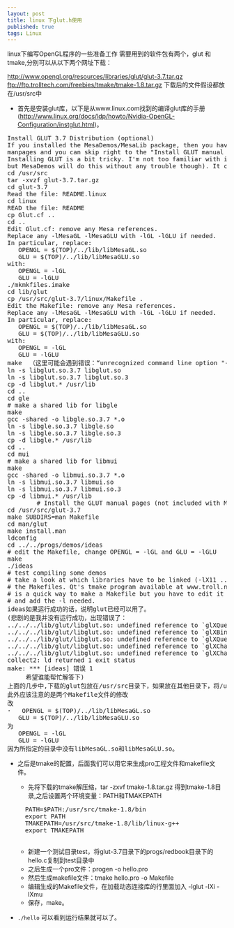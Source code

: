 ```yaml
---
layout: post
title: linux 下glut.h使用
published: true
tags: Linux
---
```


linux下编写OpenGL程序的一些准备工作
需要用到的软件包有两个，glut 和tmake,分别可以从以下两个网址下载：

http://www.opengl.org/resources/libraries/glut/glut-3.7.tar.gz
ftp://ftp.trolltech.com/freebies/tmake/tmake-1.8.tar.gz
下载后的文件假设都放在/usr/src中

+ 首先是安装glut库，以下是从www.linux.com找到的编译glut库的手册(http://www.linux.org/docs/ldp/howto/Nvidia-OpenGL-Configuration/instglut.html)。
<pre>
Install GLUT 3.7 Distribution (optional)
If you installed the MesaDemos/MesaLib package, then you have already installed GLUT 3.7 since it is included with MesaDemos. However, you may be interested in installing the GLUT
manpages and you can skip right to the "Install GLUT manual pages", below ...
Installing GLUT is a bit tricky. I'm not too familiar with imake, the program that it uses to manage the Makefiles, and didn't quite see how to get GLUT to install to where I wanted it (/usr/lib,
but MesaDemos will do this without any trouble though). It can be done manually anyhow:
cd /usr/src
tar -xvzf glut-3.7.tar.gz
cd glut-3.7
Read the file: README.linux
cd linux
READ the file: README
cp Glut.cf ..
cd ..
Edit Glut.cf: remove any Mesa references.
Replace any -lMesaGL -lMesaGLU with -lGL -lGLU if needed.
In particular, replace:
   OPENGL = $(TOP)/../lib/libMesaGL.so
   GLU = $(TOP)/../lib/libMesaGLU.so
with:
   OPENGL = -lGL
   GLU = -lGLU
./mkmkfiles.imake
cd lib/glut
cp /usr/src/glut-3.7/linux/Makefile .
Edit the Makefile: remove any Mesa references.
Replace any -lMesaGL -lMesaGLU with -lGL -lGLU if needed.
In particular, replace:
   OPENGL = $(TOP)/../lib/libMesaGL.so
   GLU = $(TOP)/../lib/libMesaGLU.so
with:
   OPENGL = -lGL
   GLU = -lGLU
make  （这里可能会遇到错误：“unrecognized command line option "-m486" ”，只要把Makefile里的-m486全换成-mtune=i486即可）
ln -s libglut.so.3.7 libglut.so
ln -s libglut.so.3.7 libglut.so.3
cp -d libglut.* /usr/lib
cd ..
cd gle
# make a shared lib for libgle
make
gcc -shared -o libgle.so.3.7 *.o
ln -s libgle.so.3.7 libgle.so
ln -s libgle.so.3.7 libgle.so.3
cp -d libgle.* /usr/lib
cd ..
cd mui
# make a shared lib for libmui
make
gcc -shared -o libmui.so.3.7 *.o
ln -s libmui.so.3.7 libmui.so
ln -s libmui.so.3.7 libmui.so.3
cp -d libmui.* /usr/lib
        # Install the GLUT manual pages (not included with MesaDemos)
cd /usr/src/glut-3.7
make SUBDIRS=man Makefile
cd man/glut
make install.man
ldconfig
cd ../../progs/demos/ideas
# edit the Makefile, change OPENGL = -lGL and GLU = -lGLU
make
./ideas
# test compiling some demos
# take a look at which libraries have to be linked (-lX11 ...) in
# the Makefiles. Qt's tmake program available at www.troll.no
# is a quick way to make a Makefile but you have to edit it
# and add the -l needed.
ideas如果运行成功的话，说明glut已经可以用了。
(悲剧的是我并没有运行成功，出现错误了：
../../../lib/glut/libglut.so: undefined reference to `glXQueryChannelRectSGIX'
../../../lib/glut/libglut.so: undefined reference to `glXBindChannelToWindowSGIX'
../../../lib/glut/libglut.so: undefined reference to `glXQueryChannelDeltasSGIX'
../../../lib/glut/libglut.so: undefined reference to `glXChannelRectSGIX'
../../../lib/glut/libglut.so: undefined reference to `glXChannelRectSyncSGIX'
collect2: ld returned 1 exit status
make: *** [ideas] 错误 1
     希望谁能帮忙解答下)
上面的几步中,下载的glut包放在/usr/src目录下，如果放在其他目录下，将/usr/src改为相应的目录即可。
此外应该注意的是两个Makefile文件的修改
改 
·   OPENGL = $(TOP)/../lib/libMesaGL.so
   GLU = $(TOP)/../lib/libMesaGLU.so
为
   OPENGL = -lGL
   GLU = -lGLU
因为所指定的目录中没有libMesaGL.so和libMesaGLU.so。
</pre>

+ 之后是tmake的配置，后面我们可以用它来生成pro工程文件和makefile文件。
    - 先将下载的tmake解压缩，tar -zxvf tmake-1.8.tar.gz
得到tmake-1.8目录,之后设置两个环境变量：PATH和TMAKEPATH
    <pre>
    PATH=$PATH:/usr/src/tmake-1.8/bin
    export PATH
    TMAKEPATH=/usr/src/tmake-1.8/lib/linux-g++
    export TMAKEPATH
    </pre>

    - 新建一个测试目录test，将glut-3.7目录下的progs/redbook目录下的hello.c复制到test目录中
    - 之后生成一个pro文件：progen -o hello.pro
    - 然后生成makefile文件：tmake hello.pro -o Makefile
    - 编辑生成的Makefile文件，在加载动态连接库的行里面加入 -lglut -lXi -lXmu
    - 保存，make。
    
+ `./hello` 可以看到运行结果就可以了。